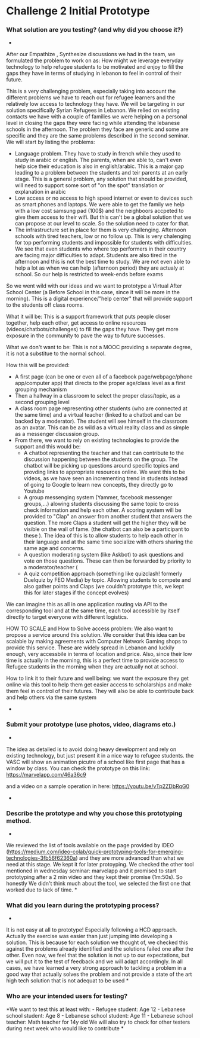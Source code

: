 # Challenge 2 Initial Prototype

### What solution are you testing? (and why did you choose it?)

* 
After our Empathize , Synthesize discussions we had in the team, we formulated the problem to work on as: 
How might we leverage everyday technology 
    to help refugee students to be motivated and enjoy to fill the gaps they have in terms of studying in lebanon 
    to feel in control of their future.

This is a very challenging problem, especially taking into account the different problems we have to reach out for refugee learners and the relatively low access to technology they have. We will be targeting in our solution specifically Syrian Refugees in Lebanon. We relied on existing contacts we have with a couple of families we were helping on a personal level in closing the gaps they were facing while attending the lebanese schools in the afternoon. The problem they face are generic and some are specific and they are the same problems described in the second seminar. We will start by listing the problems:

- Language problem. They have to study in french while they used to study in arabic or english. The parents, when are able to, can't even help sice their education is also in english/arabic. This is a major gap leading to a problem between the students and teir parents at an early stage. This is a general problem, any solution that should be provided, will need to support some sort of "on the spot" translation or explanation in arabic
 - Low access or no access to high speed internet or even to devices such as smart phones and laptops. We were able to get the family we help with a low cost samsung pad (100$) and the neighboors accpeted to give them access to their wifi. But this can't be a global solution that we can propose at our level to scale. So the solution need to cater for that.
 - The infrastructure set in place for them is very challenging. Afternoon schools with tired teachers, low or no follow up. This is very chalenging for top performing students and impossible for students with difficulties. We see that even students who where top performers in their country are facing major difficulties to adapt. Students are also tired in the afternoon and this is not the best time to study. We are not even able to help a lot as when we can help (afternoon period) they are actualy at school. So our help is restricted to week-ends before exams

So we went wild with our ideas and we want to prototype a Virtual After School Center (a Before School in this case, since it will be more in the morning). This is a digital experience/"help center" that will provide support to the students off class rooms. 

What it will be:
This is a support framework that puts people closer together, help each other, get access to online resources (videos/chatbots/challenges) to fill the gaps they have. They get more exposure in the community to pave the way to future successes. 

What we don't want to be: 
This is not a MOOC providing a separate degree, it is not a substitue to the normal school. 

How this will be provided:
- A first page (can be one or even all of a facebook page/webpage/phone app/computer app) that directs to the proper age/class level as a first grouping mechanism
- Then a hallway in a classroom to select the proper class/topic, as a second grouping level
- A class room page representing other students (who are connected at the same time) and a virtual teacher (linked to a chatbot and can be backed by a moderator). The student will see himself in the classroom as an avatar. This can be as wild as a virtual reality class and as simple as a messenger discussion group.
- From there, we want to rely on existing technologies to provide the support and this would be:
    + A chatbot representing the teacher and that can contribute to the discussion happening between the students on the group. The chatbot will be picking up questions around specific topics and provding links to appropriate resources online. We want this to be videos, as we have seen an incrementing trend in students instead of going to Google to learn new concepts, they directly go to Youtube
    + A group messenging system (Yammer, facebook messenger groups,...) alowing students discussing the same topic to cross check information and help each other. A scoring system will be provided to "Clap" an answer from another student that answers the question. The more Claps a student will get the higher they will be visible on the wall of fame. (the chatbot can also be a participant to these ). The idea of this is to allow students to help each other in their language and at the same time socialize with others sharing the same age and concerns.
    + A question moderating system (like Askbot) to ask questions and vote on those questions. These can then be forwarded by priority to a moderator/teacher (
    + A quiz competition approach (something like quizclash! formerly Duelquiz by FEO Media) by topic. Allowing students to compete and also gather points and Claps (we couldn't prototype this, we kept this for later stages if the concept evolves)

We can imagine this as all in one application routing via API to the corresponding tool and at the same time, each tool accessible by itself directly to target everyone with different logistics.


HOW TO SCALE and How to Solve access problem: We also want to propose a service around this solution. We consider that this idea can be scalable by making agreements with Computer Network Gaming shops to provide this service. These are widely spread in Lebanon and luckily enough, very accessbile in terms of location and price. Also, since their low time is actually in the morning, this is a perfect time to provide access to Refugee students in the morning when they are actually not at school.

How to link it to their future and well being: we want the exposure they get online via this tool to help them get easier access to scholarships and make them feel in control of their futures. They will also be able to contribute back and help others via the same system

*

### Submit your prototype (use photos, video, diagrams etc.)

*
The idea as detailed is to avoid doing heavy development and rely on existing technology, but just present it in a nice way to refugee students. 
the VASC will show an animation picutre of a school like first page  that has a window by class. 
You can check the prototype on this link:
https://marvelapp.com/46a36c9


and a video on a sample operation in here:
https://youtu.be/vTp2ZDbRqG0

*

### Describe the prototype and why you chose this prototyping method. 

*
We reviewed the list of tools available on the page provided by IDEO (https://medium.com/ideo-colab/quick-prototyping-tools-for-emerging-technologies-3fb56f62360a) and they are more advanced than what we need at this stage. We kept it for later protoyping. We checked the other tool mentioned in wednesday seminar: marvelapp and it promised to start prototyping after a 2 min video and they kept their promise (1m:50s). So honestly We didn't think much about the tool, we selected the first one that worked due to lack of time. 
*

### What did you learn during the prototyping process?

*
It is not easy at all to prototype! Especially following a HCD approach.
Actually the exercise was easier than just jumping into developing a solution. This is because for each solution we thought of, we checked this against the problems already identified and the solutions failed one after the other. Even now, we feel that the solution is not up to our expectations, but we will put it to the test of feedback and we will adapt accordingly. In all cases, we have learned a very strong approach to tackling a problem in a good way that actually solves the problem and not provide a state of the art high tech solution that is not adequat to be used 
*

### Who are your intended users for testing?

*We want to test this at least with: 
    - Refugee student: Age 12
    - Lebanese school student: Age 8
    - Lebanese school student: Age 11
    - Lebanese school teacher: Math teacher for 14y old
We will also try to check for other testers during next week who would like to contribute
*
